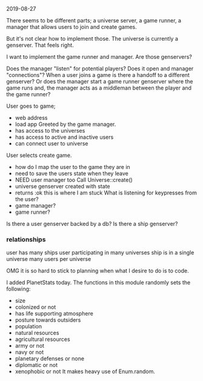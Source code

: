 2019-08-27

There seems to be different parts; a universe server, a game runner, a manager that allows users to join and create games.

But it's not clear how to implement those.
The universe is currently a genserver. That feels right.

I want to implement the game runner and manager.
Are those genservers?

Does the manager "listen" for potential players? Does it open and manager "connections"? When a user joins a game is there a handoff to a different genserver? Or does the manager start a game runner genserver where the game runs and, the manager acts as a middleman between the player and the game runner?

User goes to game; 
 * web address
 * load app
Greeted by the game manager.
 * has access to the universes
 * has access to active and inactive users
 * can connect user to universe
 
User selects create game.
 * how do I map the user to the game they are in
 * need to save the users state when they leave
 * NEED user manager too
Call Universe::create()
 * universe genserver created with state
 * returns :ok
this is where I am stuck
What is listening for keypresses from the user?
 * game manager?
 * game runner?

Is there a user genserver backed by a db?
Is there a ship genserver?

### relationships ###
user has many ships
user participating in many universes
ship is in a single universe
many users per universe


OMG it is so hard to stick to planning when what I desire to do is to code.

I added PlanetStats today.
The functions in this module randomly sets the following:
 * size
 * colonized or not
 * has life supporting atmosphere
 * posture towards outsiders
 * population
 * natural resources
 * agricultural resources
 * army or not
 * navy or not
 * planetary defenses or none
 * diplomatic or not
 * xenophobic or not
 It makes heavy use of Enum.random.
